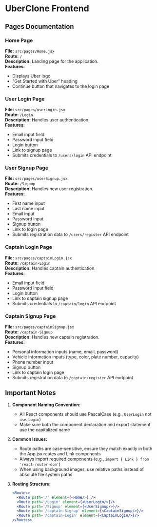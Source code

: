 # UberClone Frontend

## Pages Documentation

### Home Page
**File:** `src/pages/Home.jsx`  
**Route:** `/`  
**Description:** Landing page for the application.  
**Features:**
- Displays Uber logo
- "Get Started with Uber" heading
- Continue button that navigates to the login page

### User Login Page
**File:** `src/pages/userLogin.jsx`  
**Route:** `/Login`  
**Description:** Handles user authentication.  
**Features:**
- Email input field
- Password input field
- Login button
- Link to signup page
- Submits credentials to `/users/login` API endpoint

### User Signup Page
**File:** `src/pages/userSignup.jsx`  
**Route:** `/Signup`  
**Description:** Handles new user registration.  
**Features:**
- First name input
- Last name input
- Email input
- Password input
- Signup button
- Link to login page
- Submits registration data to `/users/register` API endpoint

### Captain Login Page
**File:** `src/pages/captainLogin.jsx`  
**Route:** `/captain-Login`  
**Description:** Handles captain authentication.  
**Features:**
- Email input field
- Password input field
- Login button
- Link to captain signup page
- Submits credentials to `/captain/login` API endpoint

### Captain Signup Page
**File:** `src/pages/captainSignup.jsx`  
**Route:** `/captain-Signup`  
**Description:** Handles new captain registration.  
**Features:**
- Personal information inputs (name, email, password)
- Vehicle information inputs (type, color, plate number, capacity)
- Phone number input
- Signup button
- Link to captain login page
- Submits registration data to `/captain/register` API endpoint

## Important Notes

1. **Component Naming Convention:**
   - All React components should use PascalCase (e.g., `UserLogin` not `userLogin`)
   - Make sure both the component declaration and export statement use the capitalized name

2. **Common Issues:**
   - Route paths are case-sensitive, ensure they match exactly in both the App.jsx routes and Link components
   - Always import required components (e.g., `import { Link } from 'react-router-dom'`)
   - When using background images, use relative paths instead of absolute file system paths

3. **Routing Structure:**
   ```jsx
   <Routes> 
     <Route path='/' element={<Home/>} />
     <Route path='/Login' element={<UserLogin/>}/>
     <Route path='/Signup' element={<UserSignup/>}/>
     <Route path='/captain-Signup' element={<CaptainSignup/>}/>
     <Route path='/captain-Login' element={<CaptainLogin/>}/>
   </Routes>
   ```